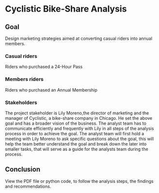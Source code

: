 # Cyclistic Bike-Share Analysis

## Goal 
Design marketing strategies aimed at converting casual riders into annual members.

### Casual riders
Riders who purchased a 24-Hour Pass

### Members riders
Riders who purchased an Annual Membership

### Stakeholders 
The project stakeholder is Lily Moreno,the director of marketing and the manager of Cyclistic, a bike-share company in Chicago. He set the above goal and has a broader vision of the business. The analyst team has to communicate efficiently and frequently with Lily in all steps of the analysis process in order to achieve the goal.
The analyst team will first hold a meeting with Lily Moreno to ask specific questions about the goal, this will help the team better understand the goal and break down the later into smaller tasks, that will serve as a guide for the analysts team during the process.

## Conclusion
View the PDF file or python code, to follow the analysis steps, the findings and recommendations.
